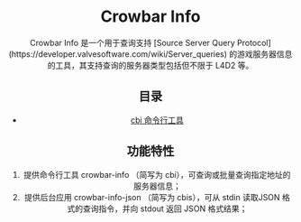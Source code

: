 <div align="center">
<h1>Crowbar Info</h1>
</div>
<div align="center">

<div align="center">
Crowbar Info 是一个用于查询支持 [Source Server Query Protocol](https://developer.valvesoftware.com/wiki/Server_queries) 的游戏服务器信息的工具，其支持查询的服务器类型包括但不限于 L4D2 等。
</div>

## 目录

+ [cbi 命令行工具](./cbi/)

## 功能特性

1. 提供命令行工具 crowbar-info （简写为 cbi），可查询或批量查询指定地址的服务器信息；
2. 提供后台应用 crowbar-info-json （简写为 cbis），可从 stdin 读取JSON 格式的查询指令，并向 stdout 返回 JSON 格式结果；
